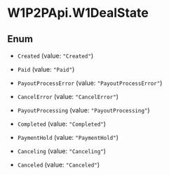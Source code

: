 # W1P2PApi.W1DealState

## Enum


* `Created` (value: `"Created"`)

* `Paid` (value: `"Paid"`)

* `PayoutProcessError` (value: `"PayoutProcessError"`)

* `CancelError` (value: `"CancelError"`)

* `PayoutProcessing` (value: `"PayoutProcessing"`)

* `Completed` (value: `"Completed"`)

* `PaymentHold` (value: `"PaymentHold"`)

* `Canceling` (value: `"Canceling"`)

* `Canceled` (value: `"Canceled"`)


